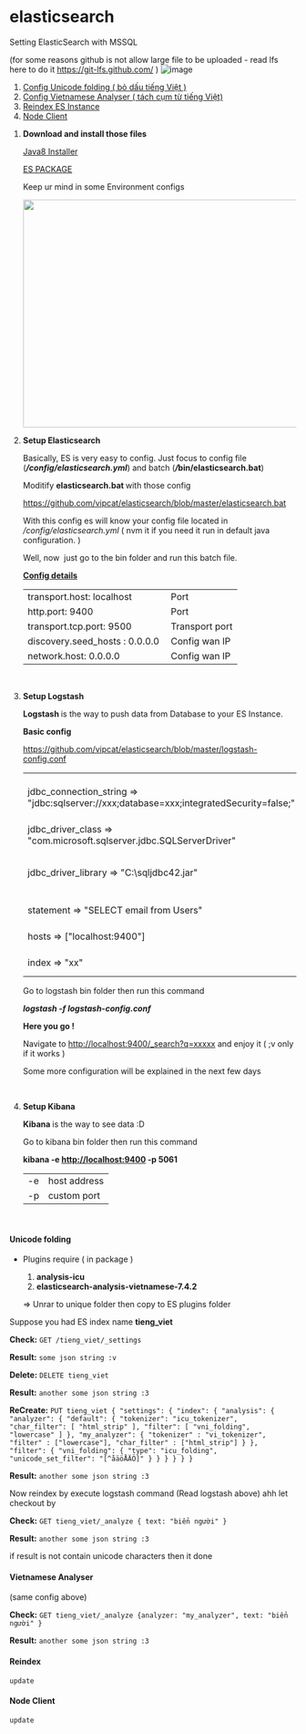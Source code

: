 # elasticsearch
Setting ElasticSearch with MSSQL

(for some reasons github is not allow large file to be uploaded - read lfs here to do it https://git-lfs.github.com/ )
![image](https://user-images.githubusercontent.com/36264533/73153163-49fa3e00-4105-11ea-9e3b-15d58962e51b.png)
>
1. [Config Unicode folding ( bỏ dấu tiếng Việt )](#unicode-folding)
2. [Config Vietnamese Analyser ( tách cụm từ tiếng Việt)](#vietnamese-analyser)
3. [Reindex ES Instance](#reindex)
4. [Node Client](#node-client)


<ol>
<li><strong>Download and install those files</strong>
  <p><a href="https://github.com/vipcat/elasticsearch/blob/master/jre-8u231-windows-x64.rar">Java8 Installer</a></p>
  <p><a href="https://github.com/vipcat/elasticsearch/blob/master/Package.rar">ES PACKAGE</a></p>
  Keep ur mind in some Environment configs 
  <p><img src="https://user-images.githubusercontent.com/36264533/73154815-36ea6c80-410b-11ea-8f67-136dae29d90b.png" alt="" width="600" height="400" /></p>
</li>
<li><strong>Setup Elasticsearch</strong>
  <p>Basically, ES is very easy to config. Just focus to config file (<strong><em>/config/elasticsearch.yml</em></strong>) and batch (<strong><em>/</em>bin/elasticsearch.bat</strong>)&nbsp;</p>
<p>Moditify <strong>elasticsearch.bat&nbsp;</strong>with those config</p>
<p><a href="https://github.com/vipcat/elasticsearch/blob/master/elasticsearch.bat">https://github.com/vipcat/elasticsearch/blob/master/elasticsearch.bat</a></p>
<p>With this config es will know your config file located in <em>/config/elasticsearch.yml&nbsp;</em>( nvm it if you need it run in default java configuration. )</p>
<p>Well, now&nbsp; just go to the bin folder and run this batch file.</p>
<p><span style="text-decoration: underline;"><strong>Config details</strong></span></p>
<table>
<tbody>
<tr>
<td>
<div>
<div>transport.host: localhost </div>
</div>
</td>
<td>&nbsp;Port&nbsp;</td>
</tr>
<tr>
<td>
<div>
<div>http.port:&nbsp;9400</div>
</div>
</td>
<td>&nbsp;Port&nbsp;</td>
</tr>
<tr>
<td>
<div>
<div>transport.tcp.port:&nbsp;9500</div>
</div>
</td>
<td>&nbsp;Transport port</td>
</tr>
<tr>
<td>
<div>
<div>
<div>
<div>discovery.seed_hosts&nbsp;:&nbsp;0.0.0.0</div>
</div>
</div>
</div>
</td>
<td>&nbsp;Config wan IP</td>
</tr>
<tr>
<td>
<div>
<div>
<div>
<div>
<div>
<div>network.host:&nbsp;0.0.0.0</div>
</div>
</div>
</div>
</div>
</div>
</td>
<td>&nbsp;Config wan IP</td>
</tr>
</tbody>
</table>
<p>&nbsp;</p>
</li>
<li><strong>Setup Logstash</strong>
  <p><strong>Logstash&nbsp;</strong>is the way to push data from Database to your ES Instance.</p>
<p><strong>Basic config&nbsp;</strong></p>
<p><a href=" https://github.com/vipcat/elasticsearch/blob/master/logstash-config.conf"> https://github.com/vipcat/elasticsearch/blob/master/logstash-config.conf</a></p>
<table>
<tbody>
<tr>
<td>jdbc_connection_string =&gt; "jdbc:sqlserver://xxx;database=xxx;integratedSecurity=false;"</td>
<td>Conntection string to your database</td>
</tr>
<tr>
<td>jdbc_driver_class =&gt; "com.microsoft.sqlserver.jdbc.SQLServerDriver"</td>
<td>just keep it</td>
</tr>
<tr>
<td>jdbc_driver_library =&gt; "C:\sqljdbc42.jar"</td>
<td>sqljdbc located ( include in package )</td>
</tr>
<tr>
<td>statement =&gt; "SELECT email from Users"</td>
<td>yep, sql query</td>
</tr>
<tr>
<td>hosts =&gt; ["localhost:9400"]</td>
<td>ES instance url</td>
</tr>
<tr>
<td>index =&gt; "xx"</td>
<td>ES instance index name</td>
</tr>
</tbody>
</table>
<p>Go to logstash bin folder then run this command</p>
<p><strong><em>logstash -f logstash-config.conf</em></strong></p>
<p><strong>Here you go !</strong></p>
<p>Navigate to <a href="http://localhost:9400/_search?q=xxxxx">http://localhost:9400/_search?q=xxxxx</a>&nbsp;and enjoy it ( ;v only if it works )</p>
<p>Some more configuration will be explained in the next few days</p>
  <p>&nbsp;</p>
</li>

<li><strong>Setup Kibana</strong>
<p><strong>Kibana&nbsp;</strong>is the way to see data :D&nbsp;</p>
<p>Go to kibana bin folder then run this command&nbsp;</p>
<p><strong>kibana -e <a href="http://localhost:9400">http://localhost:9400</a>&nbsp;-p 5061</strong></p>
<table>
<tbody>
<tr>
<td>-e</td>
<td>host address</td>
</tr>
<tr>
<td>-p</td>
<td>custom port</td>
</tr>
</tbody>
</table>
<p>&nbsp;</p>
</li>
</ol>

#### Unicode folding

* Plugins require ( in package ) 
  1. **analysis-icu**
  2. **elasticsearch-analysis-vietnamese-7.4.2**
  
  => Unrar to unique folder then copy to ES plugins folder
  
Suppose you had ES index name **tieng_viet**

**Check:** `GET /tieng_viet/_settings` 

**Result:** `some json string :v` 


**Delete:** `DELETE tieng_viet`

**Result:** `another some json string :3`


**ReCreate:**
`PUT tieng_viet
{
  "settings": {
  "index": {
    "analysis": {
    "analyzer": {
    "default": {
    "tokenizer": "icu_tokenizer",
    "char_filter": [ "html_strip" ],
    "filter": [
      "vni_folding",
      "lowercase"
    ]
  },
  "my_analyzer": {
    "tokenizer" : "vi_tokenizer",
    "filter" : ["lowercase"],
    "char_filter" : ["html_strip"]
    }
  },
  "filter": {
    "vni_folding": {
    "type": "icu_folding",
    "unicode_set_filter": "[^åäöÅÄÖ]"
          }
        }
      }
    }
  }
}`

**Result:** `another some json string :3`

Now reindex by execute logstash command (Read logstash above)
ahh let checkout by

**Check:** `GET tieng_viet/_analyze { text: "biển người" }`

**Result:** `another some json string :3`

if result is not contain unicode characters then it done

#### Vietnamese Analyser 
(same config above)

**Check:** `GET tieng_viet/_analyze {analyzer: "my_analyzer", text: "biển người" }`

**Result:** `another some json string :3`

#### Reindex
`update`

#### Node Client
`update`
